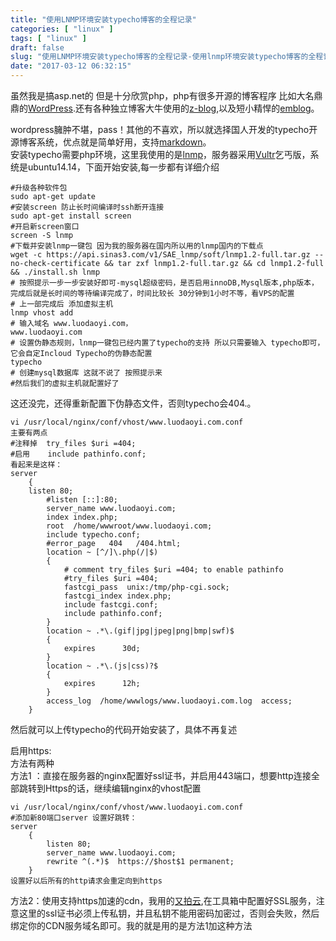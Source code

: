 ```yaml
---
title: "使用LNMP环境安装typecho博客的全程记录"
categories: [ "linux" ]
tags: [ "linux" ]
draft: false
slug: "使用LNMP环境安装typecho博客的全程记录-使用lnmp环境安装typecho博客的全程记录"
date: "2017-03-12 06:32:15"
---
```




虽然我是搞asp.net的 但是十分欣赏php，php有很多开源的博客程序 比如大名鼎鼎的[WordPress][1].还有各种独立博客大牛使用的[z-blog][2],以及短小精悍的[emblog][3]。 

wordpress臃肿不堪，pass！其他的不喜欢，所以就选择国人开发的typecho开源博客系统，优点就是简单好用，支持[markdown][4]。  
安装typecho需要php环境，这里我使用的是[lnmp][5]，服务器采用[Vultr][6]乞丐版，系统是ubuntu14.14，下面开始安装,每一步都有详细介绍

    #升级各种软件包
    sudo apt-get update
    #安装screen 防止长时间编译时ssh断开连接
    sudo apt-get install screen
    #开启新screen窗口
    screen -S lnmp
    #下载并安装lnmp一键包 因为我的服务器在国内所以用的lnmp国内的下载点
    wget -c https://api.sinas3.com/v1/SAE_lnmp/soft/lnmp1.2-full.tar.gz --no-check-certificate && tar zxf lnmp1.2-full.tar.gz && cd lnmp1.2-full && ./install.sh lnmp
    # 按照提示一步一步安装好即可-mysql超级密码，是否启用innoDB,Mysql版本,php版本，完成后就是长时间的等待编译完成了，时间比较长 30分钟到1小时不等，看VPS的配置
    # 上一部完成后 添加虚拟主机
    lnmp vhost add
    # 输入域名 www.luodaoyi.com，
    www.luodaoyi.com
    # 设置伪静态规则，lnmp一键包已经内置了typecho的支持 所以只需要输入 typecho即可，它会自定Incloud Typecho的伪静态配置
    typecho
    # 创建mysql数据库 这就不说了 按照提示来
    #然后我们的虚拟主机就配置好了

这还没完，还得重新配置下伪静态文件，否则typecho会404.。

    vi /usr/local/nginx/conf/vhost/www.luodaoyi.com.conf
    主要有两点
    #注释掉  try_files $uri =404;
    #启用    include pathinfo.conf;
    看起来是这样：
    server
        {
        listen 80;
            #listen [::]:80;
            server_name www.luodaoyi.com;
            index index.php;
            root  /home/wwwroot/www.luodaoyi.com;
            include typecho.conf;
            #error_page   404   /404.html;
            location ~ [^/]\.php(/|$)
            {
                # comment try_files $uri =404; to enable pathinfo
                #try_files $uri =404;
                fastcgi_pass  unix:/tmp/php-cgi.sock;
                fastcgi_index index.php;
                include fastcgi.conf;
                include pathinfo.conf;
            }
            location ~ .*\.(gif|jpg|jpeg|png|bmp|swf)$
            {
                expires      30d;
            }
            location ~ .*\.(js|css)?$
            {
                expires      12h;
            }
            access_log  /home/wwwlogs/www.luodaoyi.com.log  access;
        }

然后就可以上传typecho的代码开始安装了，具体不再复述

启用https:  
方法有两种  
方法1 ：直接在服务器的nginx配置好ssl证书，并启用443端口，想要http连接全部跳转到Https的话，继续编辑nginx的vhost配置

    vi /usr/local/nginx/conf/vhost/www.luodaoyi.com.conf
    #添加新80端口server 设置好跳转：
    server
        {
            listen 80;
            server_name www.luodaoyi.com;
            rewrite ^(.*)$  https://$host$1 permanent;
        }
    设置好以后所有的http请求会重定向到https

方法2：使用支持https加速的cdn，我用的[又拍云][7],在工具箱中配置好SSL服务，注意这里的ssl证书必须上传私钥，并且私钥不能用密码加密过，否则会失败，然后绑定你的CDN服务域名即可。我的就是用的是方法1加这种方法

 [1]: https://wordpress.org/
 [2]: https://www.zblogcn.com/
 [3]: http://www.emlog.net/
 [4]: https://www.luodaoyi.com/zatan/5.html
 [5]: http://lnmp.org/
 [6]: https://www.luodaoyi.com/link-vultr.html/
 [7]: https://www.upyun.com